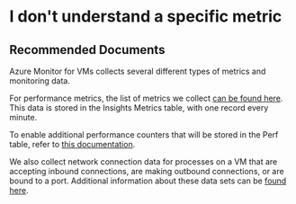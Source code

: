 <properties
    pageTitle="I don't understand a specific metric"
    description="I don't understand a specific metric"
    infoBubbleText="Here are some things to help with the metrics we collect"
    service="microsoft.insights"
    authors="rashmian"
    ms.author="rashmia"
    selfHelpType="generic"
    articleId="insights-for-vm-understand-specific-metric"
    productPesIds="17081"
    supportTopicIds="32738510"
    cloudEnvironments="public, blackForest, fairfax, mooncake"
    ownershipId="AzureMonitoring_Essentials"
 />

 
# I don't understand a specific metric

## **Recommended Documents**

Azure Monitor for VMs collects several different types of metrics and monitoring data. 

For performance metrics, the list of metrics we collect [can be found here](https://docs.microsoft.com/azure/azure-monitor/insights/vminsights-log-search#performance-records).  This data is stored in the Insights Metrics table, with one record every minute.  

To enable additional performance counters that will be stored in the Perf table, refer to [this documentation](https://docs.microsoft.com/azure/azure-monitor/platform/data-sources-performance-counters). 

We also collect network connection data for processes on a VM that are accepting inbound connections, are making outbound connections, or are bound to a port.  Additional information about these data sets can be [found here](https://docs.microsoft.com/azure/azure-monitor/insights/vminsights-log-search). 
